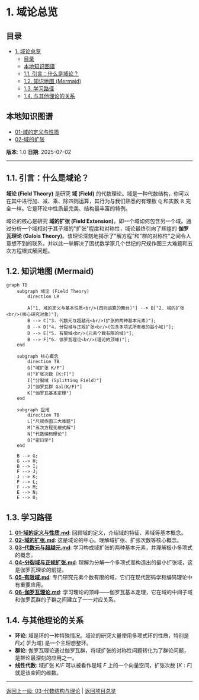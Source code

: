 # 1. 域论总览

<!-- 本地目录区块 -->
## 目录

- [1. 域论总览](#1-域论总览)
  - [目录](#目录)
  - [本地知识图谱](#本地知识图谱)
  - [1.1. 引言：什么是域论？](#11-引言什么是域论)
  - [1.2. 知识地图 (Mermaid)](#12-知识地图-mermaid)
  - [1.3. 学习路径](#13-学习路径)
  - [1.4. 与其他理论的关系](#14-与其他理论的关系)

<!-- 本地知识图谱区块 -->
## 本地知识图谱

- [01-域的定义与性质](./01-域的定义与性质.md)
- [02-域的扩张](./02-域的扩张.md)

**版本**: 1.0
**日期**: 2025-07-02

---

## 1.1. 引言：什么是域论？

**域论 (Field Theory)** 是研究 **域 (Field)** 的代数理论。域是一种代数结构，你可以在其中进行加、减、乘、除四则运算，其行为与我们熟悉的有理数 $\mathbb{Q}$ 和实数 $\mathbb{R}$ 完全一样。它是环论中性质最完美、结构最丰富的特例。

域论的核心是研究 **域的扩张 (Field Extension)**，即一个域如何包含另一个域。通过分析一个域相对于其子域的"扩张"程度和对称性，域论最终引向了辉煌的 **伽罗瓦理论 (Galois Theory)**。该理论深刻地揭示了"解方程"和"群的对称性"之间令人意想不到的联系，并以此一举解决了困扰数学家几个世纪的尺规作图三大难题和五次方程根式解问题。

## 1.2. 知识地图 (Mermaid)

```mermaid
graph TD
    subgraph 域论 (Field Theory)
        direction LR
        
        A["1. 域的定义与基本性质<br/>(四则运算的舞台)"] --> B["2. 域的扩张<br/>(核心研究对象)"];
        B --> C["3. 代数元与超越元<br/>(扩张的两种基本元素)"];
        B --> D["4. 分裂域与正规扩张<br/>(包含多项式所有根的最小域)"];
        D --> E["5. 有限域<br/>(元素个数有限的域)"];
        B --> F["6. 伽罗瓦理论<br/>(理论的顶峰)"];
    end

    subgraph 核心概念
        direction TB
        G["域扩张 K/F"]
        H["扩张次数 [K:F]"]
        I["分裂域 (Splitting Field)"]
        J["伽罗瓦群 Gal(K/F)"]
        K["伽罗瓦基本定理"]
    end

    subgraph 应用
        direction TB
        L["尺规作图三大难题"]
        M["五次方程无根式解"]
        N["代数编码理论"]
        O["密码学"]
    end

    B --> G;
    G --> H;
    B --> I;
    F --> J;
    J --> K;
    F --> L;
    F --> M;
    E --> N;
    E --> O;

```

## 1.3. 学习路径

1. **[01-域的定义与性质.md](./01-域的定义与性质.md)**: 回顾域的定义，介绍域的特征、素域等基本概念。
2. **[02-域的扩张.md](./02-域的扩张.md)**: 这是域论的中心。理解域扩张、扩张次数等核心概念。
3. **[03-代数元与超越元.md](./03-代数元与超越元.md)**: 学习构成域扩张的两种基本元素，并理解极小多项式的概念。
4. **[04-分裂域与正规扩张.md](./04-分裂域与正规扩张.md)**: 理解为分解一个多项式而构造出的最小扩张域，这是伽罗瓦理论的前提。
5. **[05-有限域.md](./05-有限域.md)**: 专门研究元素个数有限的域，它们在现代密码学和编码理论中有重要应用。
6. **[06-伽罗瓦理论.md](./06-伽罗瓦理论.md)**: 学习理论的顶峰——伽罗瓦基本定理，它在域的中间子域和伽罗瓦群的子群之间建立了一一对应关系。

## 1.4. 与其他理论的关系

- **环论**: 域是环的一种特殊情况。域论的研究大量使用多项式环的性质，特别是 $F[x]$ (F为域) 是一个主理想整环。
- **群论**: 伽罗瓦理论通过伽罗瓦群，将域扩张的对称性问题转化为了群论问题，是群论最深刻的应用之一。
- **线性代数**: 域扩张 $K/F$ 可以被看作是域 $F$ 上的一个向量空间，扩张次数 $[K:F]$ 就是该空间的维数。

---
[返回上一级: 03-代数结构与理论](../00-代数结构与理论总览.md) | [返回项目总览](../../09-项目总览/00-项目总览.md)
